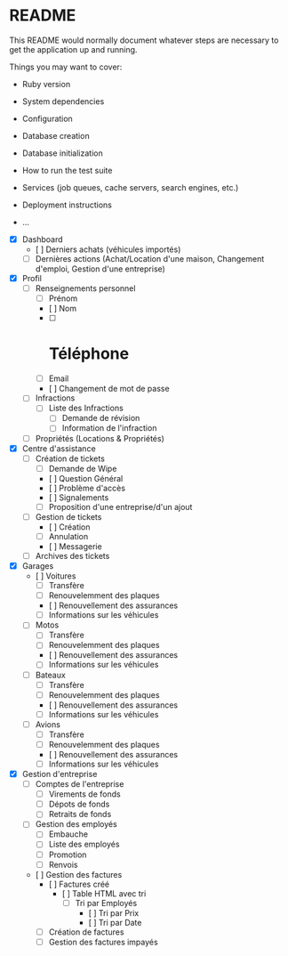 # README

This README would normally document whatever steps are necessary to get the
application up and running.

Things you may want to cover:

* Ruby version

* System dependencies

* Configuration

* Database creation

* Database initialization

* How to run the test suite

* Services (job queues, cache servers, search engines, etc.)

* Deployment instructions

* ...






- [x] Dashboard
  - [ ] Derniers achats (véhicules importés)
  - [ ] Dernières actions (Achat/Location d'une maison, Changement d'emploi, Gestion d'une entreprise)

- [x] Profil
  - [ ] Renseignements personnel
    - [ ] Prénom
    - [ ] Nom
    - [ ] # Téléphone
    - [ ] Email
    - [ ] Changement de mot de passe
  - [ ] Infractions
    - [ ] Liste des Infractions
      - [ ] Demande de révision
      - [ ] Information de l'infraction
  - [ ] Propriétés (Locations & Propriétés)

- [x] Centre d'assistance
  - [ ] Création de tickets
    - [ ] Demande de Wipe
    - [ ] Question Général
    - [ ] Problème d'accès
    - [ ] Signalements
    - [ ] Proposition d'une entreprise/d'un ajout
  - [ ] Gestion de tickets
    - [ ] Création
    - [ ] Annulation
    - [ ] Messagerie
  - [ ] Archives des tickets

- [x] Garages
  - [ ] Voitures
    - [ ] Transfère
    - [ ] Renouvelemment des plaques
    - [ ] Renouvellement des assurances
    - [ ] Informations sur les véhicules
  - [ ] Motos
    - [ ] Transfère
    - [ ] Renouvelemment des plaques
    - [ ] Renouvellement des assurances
    - [ ] Informations sur les véhicules
  - [ ] Bateaux
    - [ ] Transfère
    - [ ] Renouvelemment des plaques
    - [ ] Renouvellement des assurances
    - [ ] Informations sur les véhicules
  - [ ] Avions
    - [ ] Transfère
    - [ ] Renouvelemment des plaques
    - [ ] Renouvellement des assurances
    - [ ] Informations sur les véhicules

- [x] Gestion d'entreprise
  - [ ] Comptes de l'entreprise
    - [ ] Virements de fonds
    - [ ] Dépots de fonds
    - [ ] Retraits de fonds
  - [ ] Gestion des employés
    - [ ] Embauche
    - [ ] Liste des employés
    - [ ] Promotion
    - [ ] Renvois
  - [ ] Gestion des factures
    - [ ] Factures créé
      - [ ] Table HTML avec tri
        - [ ] Tri par Employés
          - [ ] Tri par Prix
          - [ ] Tri par Date
    - [ ] Création de factures
    - [ ] Gestion des factures impayés
